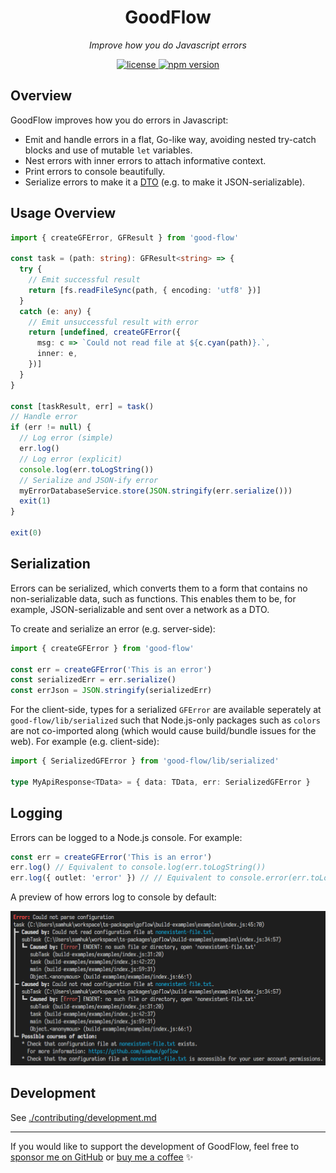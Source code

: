 <h1 align="center">GoodFlow</h1>
<p align="center">
  <em>Improve how you do Javascript errors</em>
</p>

<p align="center">
  <a href="https://img.shields.io/badge/License-MIT-green.svg" target="_blank">
    <img src="https://img.shields.io/badge/License-MIT-green.svg" alt="license" />
  </a>
  <a href="https://badge.fury.io/js/good-flow.svg" target="_blank">
    <img src="https://badge.fury.io/js/good-flow.svg" alt="npm version" />
  </a>
</p>

## Overview

GoodFlow improves how you do errors in Javascript:
* Emit and handle errors in a flat, Go-like way, avoiding nested try-catch blocks and use of mutable `let` variables.
* Nest errors with inner errors to attach informative context.
* Print errors to console beautifully.
* Serialize errors to make it a [DTO](https://en.wikipedia.org/wiki/Data_transfer_object) (e.g. to make it JSON-serializable).

## Usage Overview

```typescript
import { createGFError, GFResult } from 'good-flow'

const task = (path: string): GFResult<string> => {
  try {
    // Emit successful result
    return [fs.readFileSync(path, { encoding: 'utf8' })]
  }
  catch (e: any) {
    // Emit unsuccessful result with error
    return [undefined, createGFError({
      msg: c => `Could not read file at ${c.cyan(path)}.`,
      inner: e,
    })]
  }
}

const [taskResult, err] = task()
// Handle error
if (err != null) {
  // Log error (simple)
  err.log()
  // Log error (explicit)
  console.log(err.toLogString())
  // Serialize and JSON-ify error
  myErrorDatabaseService.store(JSON.stringify(err.serialize()))
  exit(1)
}

exit(0)
```

## Serialization

Errors can be serialized, which converts them to a form that contains no non-serializable data, such as functions. This enables them to be, for example, JSON-serializable and sent over a network as a DTO.

To create and serialize an error (e.g. server-side):

```typescript
import { createGFError } from 'good-flow'

const err = createGFError('This is an error')
const serializedErr = err.serialize()
const errJson = JSON.stringify(serializedErr)
```

For the client-side, types for a serialized `GFError` are available seperately at `good-flow/lib/serialized` such that Node.js-only packages such as `colors` are not co-imported along (which would cause build/bundle issues for the web). For example (e.g. client-side):

```typescript
import { SerializedGFError } from 'good-flow/lib/serialized'

type MyApiResponse<TData> = { data: TData, err: SerializedGFError }
```

## Logging

Errors can be logged to a Node.js console. For example:

```typescript
const err = createGFError('This is an error')
err.log() // Equivalent to console.log(err.toLogString())
err.log({ outlet: 'error' }) // // Equivalent to console.error(err.toLogString())
```

A preview of how errors log to console by default:

![Logging Preview](./img/img1.png)

## Development

See [./contributing/development.md](./contributing/development.md)

---

If you would like to support the development of GoodFlow, feel free to [sponsor me on GitHub](https://github.com/sponsors/samhuk) or [buy me a coffee](https://www.buymeacoffee.com/samhuk) ✨

